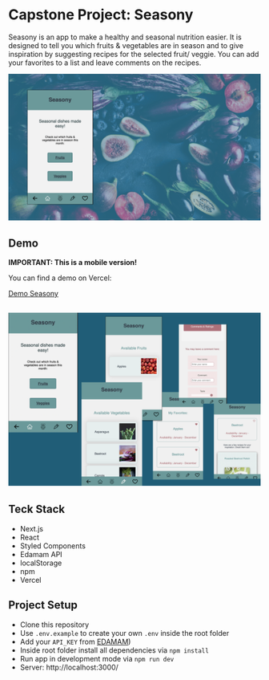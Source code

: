 # Capstone Project: Seasony

Seasony is an app to make a healthy and seasonal nutrition easier. It is designed to tell you which fruits & vegetables are in season and to give inspiration by suggesting recipes for the selected fruit/ veggie. You can add your favorites to a list and leave comments on the recipes.

![Header](/public/assets/images/homepage%202.png)

## Demo

**IMPORTANT: This is a mobile version!**

You can find a demo on Vercel:

[Demo Seasony](capstone-project-cr0l4ybzl-arianedahl.vercel.app)

## ![Seasony](/public/assets/images/Seasony.png)

## Teck Stack

- Next.js
- React
- Styled Components
- Edamam API
- localStorage
- npm
- Vercel

## Project Setup

- Clone this repository
- Use `.env.example` to create your own `.env` inside the root folder
- Add your `API_KEY` from [EDAMAM](https://developer.edamam.com/edamam-recipe-api))
- Inside root folder install all dependencies via `npm install`
- Run app in development mode via `npm run dev`
- Server: http://localhost:3000/
